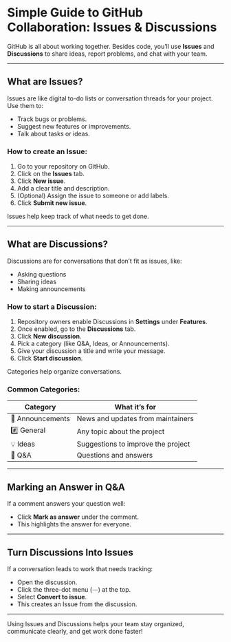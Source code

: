 # Simple Guide to GitHub Collaboration: Issues & Discussions

GitHub is all about working together. Besides code, you’ll use **Issues** and **Discussions** to share ideas, report problems, and chat with your team.

---

## What are Issues?

Issues are like digital to-do lists or conversation threads for your project. Use them to:

- Track bugs or problems.
- Suggest new features or improvements.
- Talk about tasks or ideas.

### How to create an Issue:

1. Go to your repository on GitHub.
2. Click on the **Issues** tab.
3. Click **New issue**.
4. Add a clear title and description.
5. (Optional) Assign the issue to someone or add labels.
6. Click **Submit new issue**.

Issues help keep track of what needs to get done.

---

## What are Discussions?

Discussions are for conversations that don’t fit as issues, like:

- Asking questions
- Sharing ideas
- Making announcements

### How to start a Discussion:

1. Repository owners enable Discussions in **Settings** under **Features**.
2. Once enabled, go to the **Discussions** tab.
3. Click **New discussion**.
4. Pick a category (like Q&A, Ideas, or Announcements).
5. Give your discussion a title and write your message.
6. Click **Start discussion**.

Categories help organize conversations.

### Common Categories:

| Category       | What it’s for                       |
|----------------|---------------------------------    |
| 📣 Announcements | News and updates from maintainers  |
| #️⃣ General    | Any topic about the project           |
| 💡 Ideas      | Suggestions to improve the project    |
| 🙏 Q&A         | Questions and answers                |

---

## Marking an Answer in Q&A

If a comment answers your question well:

- Click **Mark as answer** under the comment.
- This highlights the answer for everyone.

---

## Turn Discussions Into Issues

If a conversation leads to work that needs tracking:

- Open the discussion.
- Click the three-dot menu (⋯) at the top.
- Select **Convert to issue**.
- This creates an Issue from the discussion.

---

Using Issues and Discussions helps your team stay organized, communicate clearly, and get work done faster!

